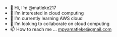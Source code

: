 - 👋 Hi, I’m @matleke217
- 👀 I’m interested in cloud computing 
- 🌱 I’m currently learning AWS cloud 
- 💞️ I’m looking to collaborate on cloud computing 
- 📫 How to reach me ... mpyamatleke@gmail.com

<!---
matleke217/matleke217 is a ✨ special ✨ repository because its `README.md` (this file) appears on your GitHub profile.
You can click the Preview link to take a look at your changes.
--->
